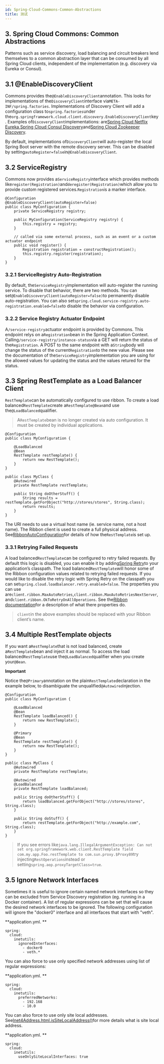 ```yaml
---
id: Spring-Cloud-Commons-Common-Abstractions
title: 测试
---
```

## 3. Spring Cloud Commons: Common Abstractions

Patterns such as service discovery, load balancing and circuit breakers lend themselves to a common abstraction layer that can be consumed by all Spring Cloud clients, independent of the implementation \(e.g. discovery via Eureka or Consul\).

## 3.1 @EnableDiscoveryClient

Commons provides the`@EnableDiscoveryClient`annotation. This looks for implementations of the`DiscoveryClient`interface via`META-INF/spring.factories`. Implementations of Discovery Client will add a configuration class to`spring.factories`under the`org.springframework.cloud.client.discovery.EnableDiscoveryClient`key. Examples of`DiscoveryClient`implementations: are[Spring Cloud Netflix Eureka](https://cloud.spring.io/spring-cloud-netflix/),[Spring Cloud Consul Discovery](https://cloud.spring.io/spring-cloud-consul/)and[Spring Cloud Zookeeper Discovery](https://cloud.spring.io/spring-cloud-zookeeper/).

By default, implementations of`DiscoveryClient`will auto-register the local Spring Boot server with the remote discovery server. This can be disabled by setting`autoRegister=false`in`@EnableDiscoveryClient`.

## 3.2 ServiceRegistry

Commons now provides a`ServiceRegistry`interface which provides methods like`register(Registration)`and`deregister(Registration)`which allow you to provide custom registered services.`Registration`is a marker interface.

```
@Configuration
@EnableDiscoveryClient(autoRegister=false)
public class MyConfiguration {
    private ServiceRegistry registry;

    public MyConfiguration(ServiceRegistry registry) {
        this.registry = registry;
    }

    // called via some external process, such as an event or a custom actuator endpoint
    public void register() {
        Registration registration = constructRegistration();
        this.registry.register(registration);
    }
}
```

### 3.2.1 ServiceRegistry Auto-Registration

By default, the`ServiceRegistry`implementation will auto-register the running service. To disable that behavior, there are two methods. You can set`@EnableDiscoveryClient(autoRegister=false)`to permanently disable auto-registration. You can also set`spring.cloud.service-registry.auto-registration.enabled=false`to disable the behavior via configuration.

### 3.2.2 Service Registry Actuator Endpoint

A`/service-registry`actuator endpoint is provided by Commons. This endpoint relys on a`Registration`bean in the Spring Application Context. Calling`/service-registry/instance-status`via a GET will return the status of the`Registration`. A POST to the same endpoint with a`String`body will change the status of the current`Registration`to the new value. Please see the documentation of the`ServiceRegistry`implementation you are using for the allowed values for updating the status and the values retured for the status.

## 3.3 Spring RestTemplate as a Load Balancer Client

`RestTemplate`can be automatically configured to use ribbon. To create a load balanced`RestTemplate`create a`RestTemplate@Bean`and use the`@LoadBalanced`qualifier.

> A`RestTemplate`bean is no longer created via auto configuration. It must be created by individual applications.

```
@Configuration
public class MyConfiguration {

    @LoadBalanced
    @Bean
    RestTemplate restTemplate() {
        return new RestTemplate();
    }
}

public class MyClass {
    @Autowired
    private RestTemplate restTemplate;

    public String doOtherStuff() {
        String results = restTemplate.getForObject("http://stores/stores", String.class);
        return results;
    }
}
```

The URI needs to use a virtual host name \(ie. service name, not a host name\). The Ribbon client is used to create a full physical address. See[RibbonAutoConfiguration](https://github.com/spring-cloud/spring-cloud-netflix/blob/master/spring-cloud-netflix-core/src/main/java/org/springframework/cloud/netflix/ribbon/RibbonAutoConfiguration.java)for details of how the`RestTemplate`is set up.

### 3.3.1 Retrying Failed Requests

A load balanced`RestTemplate`can be configured to retry failed requests. By default this logic is disabled, you can enable it by adding[Spring Retry](https://github.com/spring-projects/spring-retry)to your application’s classpath. The load balanced`RestTemplate`will honor some of the Ribbon configuration values related to retrying failed requests. If you would like to disable the retry logic with Spring Retry on the classpath you can set`spring.cloud.loadbalancer.retry.enabled=false`. The properties you can use are`client.ribbon.MaxAutoRetries`,`client.ribbon.MaxAutoRetriesNextServer`, and`client.ribbon.OkToRetryOnAllOperations`. See the[Ribbon documentation](https://github.com/Netflix/ribbon/wiki/Getting-Started#the-properties-file-sample-clientproperties)for a description of what there properties do.

> `client`in the above examples should be replaced with your Ribbon client’s name.

## 3.4 Multiple RestTemplate objects

If you want a`RestTemplate`that is not load balanced, create a`RestTemplate`bean and inject it as normal. To access the load balanced`RestTemplate`use the`@LoadBalanced`qualifier when you create your`@Bean`.

**Important**

Notice the`@Primary`annotation on the plain`RestTemplate`declaration in the example below, to disambiguate the unqualified`@Autowired`injection.

```
@Configuration
public class MyConfiguration {

    @LoadBalanced
    @Bean
    RestTemplate loadBalanced() {
        return new RestTemplate();
    }

    @Primary
    @Bean
    RestTemplate restTemplate() {
        return new RestTemplate();
    }
}

public class MyClass {
    @Autowired
    private RestTemplate restTemplate;

    @Autowired
    @LoadBalanced
    private RestTemplate loadBalanced;

    public String doOtherStuff() {
        return loadBalanced.getForObject("http://stores/stores", String.class);
    }

    public String doStuff() {
        return restTemplate.getForObject("http://example.com", String.class);
    }
}
```

> If you see errors like`java.lang.IllegalArgumentException: Can not set org.springframework.web.client.RestTemplate field com.my.app.Foo.restTemplate to com.sun.proxy.$Proxy89`try injecting`RestOperations`instead or setting`spring.aop.proxyTargetClass=true`.

## 3.5 Ignore Network Interfaces

Sometimes it is useful to ignore certain named network interfaces so they can be excluded from Service Discovery registration \(eg. running in a Docker container\). A list of regular expressions can be set that will cause the desired network interfaces to be ignored. The following configuration will ignore the "docker0" interface and all interfaces that start with "veth".

**application.yml. **

```
spring:
  cloud:
    inetutils:
      ignoredInterfaces:
        - docker0
        - veth.*
```

You can also force to use only specified network addresses using list of regular expressions:

**application.yml. **

```
spring:
  cloud:
    inetutils:
      preferredNetworks:
        - 192.168
        - 10.0
```

You can also force to use only site local addresses. See[Inet4Address.html.isSiteLocalAddress\(\)](https://docs.oracle.com/javase/8/docs/api/java/net/Inet4Address.html#isSiteLocalAddress--)for more details what is site local address.

**application.yml. **

```
spring:
  cloud:
    inetutils:
      useOnlySiteLocalInterfaces: true
```



